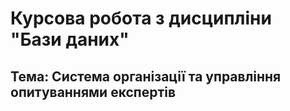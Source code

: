 
# Курсова робота з дисципліни "Бази даних"


## Тема: Система організації та управління опитуваннями експертів
